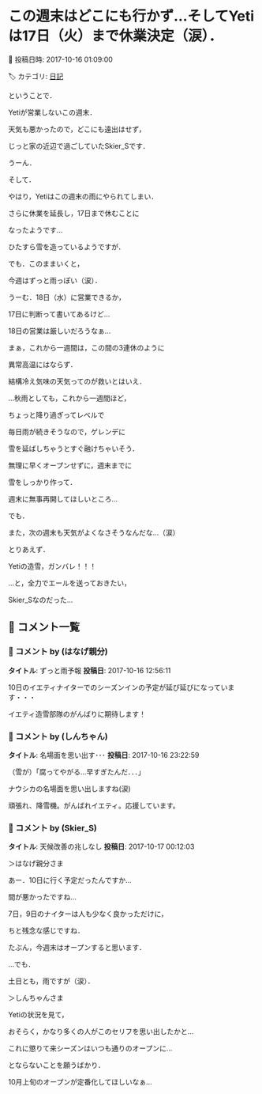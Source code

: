 # この週末はどこにも行かず…そしてYetiは17日（火）まで休業決定（涙）．

📅 投稿日時: 2017-10-16 01:09:00

🏷️ カテゴリ: [日記](cc4b5682fb7b8b144980957a978653fb0.md)

ということで．


Yetiが営業しないこの週末．


天気も悪かったので，どこにも遠出はせず，


じっと家の近辺で過ごしていたSkier_Sです．





うーん．


そして．


やはり，Yetiはこの週末の雨にやられてしまい．


さらに休業を延長し，17日まで休むことに


なったようです…


ひたすら雪を造っているようですが．





でも．このままいくと，


今週はずっと雨っぽい（涙）．


うーむ．18日（水）に営業できるか，


17日に判断って書いてあるけど…


18日の営業は厳しいだろうなぁ…





まぁ，これから一週間は，この間の3連休のように


異常高温にはならず．


結構冷え気味の天気ってのが救いとはいえ．


…秋雨としても，これから一週間ほど，


ちょっと降り過ぎってレベルで


毎日雨が続きそうなので，ゲレンデに


雪を延ばしちゃうとすぐ融けちゃいそう．





無理に早くオープンせずに，週末までに


雪をしっかり作って．


週末に無事再開してほしいところ…





でも．


また，次の週末も天気がよくなさそうなんだな…（涙）





とりあえず．


Yetiの造雪，ガンバレ！！！


…と，全力でエールを送っておきたい，


Skier_Sなのだった…

## 💬 コメント一覧

### 💬 コメント by (はなげ親分)
**タイトル**: ずっと雨予報
**投稿日**: 2017-10-16 12:56:11

10日のイエティナイターでのシーズンインの予定が延び延びになっています・・・



イエティ造雪部隊のがんばりに期待します！

### 💬 コメント by (しんちゃん)
**タイトル**: 名場面を思い出す･･･
**投稿日**: 2017-10-16 23:22:59

（雪が）「腐ってやがる…早すぎたんだ．．．」

ナウシカの名場面を思い出しますね(涙)



頑張れ、降雪機。がんばれイエティ。応援しています。

### 💬 コメント by (Skier_S)
**タイトル**: 天候改善の兆しなし
**投稿日**: 2017-10-17 00:12:03

＞はなげ親分さま

あー．10日に行く予定だったんですか…

間が悪かったですね…

7日，9日のナイターは人も少なく良かっただけに，

ちと残念な感じですね．

たぶん，今週末はオープンすると思います．

…でも．

土日とも，雨ですが（涙）．



＞しんちゃんさま

Yetiの状況を見て，

おそらく，かなり多くの人がこのセリフを思い出したかと…

これに懲りて来シーズンはいつも通りのオープンに…

とならないことを願うばかり．

10月上旬のオープンが定番化してほしいなぁ…

